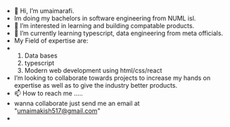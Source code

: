 - 👋 Hi, I’m umaimarafi.
- Im doing my bachelors in software engineering from NUML isl.
- 👀 I’m interested in learning and building compatable products.
- 🌱 I’m currently learning typescript, data engineering from meta officials.
- My Field of expertise  are:
- 1. Data bases
  2. typescript
  3. Modern web development using html/css/react
-  I’m looking to collaborate towards projects to increase my hands on expertise as well as to give the industry better products.
- 📫 How to reach me .....
- wanna collaborate just send me an email  at "umaimakish517@gmail.com"
- 

<!---
umaimarafi/umaimarafi is a ✨ special ✨ repository because its `README.md` (this file) appears on your GitHub profile.
You can click the Preview link to take a look at your changes.
--->
